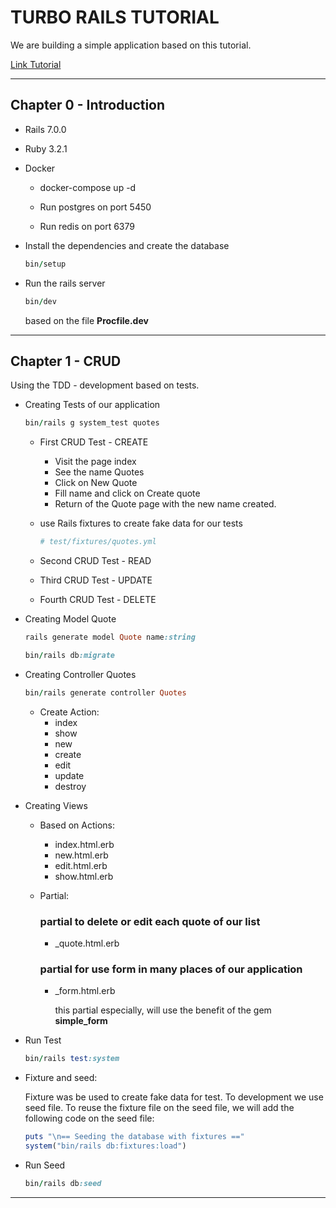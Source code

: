 # TURBO RAILS TUTORIAL

We are building a simple application based on this tutorial.

<a href="https://www.hotrails.dev/turbo-rails">Link Tutorial</a>

___
## Chapter 0 - Introduction

- Rails 7.0.0
- Ruby 3.2.1

- Docker
    - docker-compose up -d

    - Run postgres on port 5450
    - Run redis on port 6379

- Install the dependencies and create the database

    ```ruby
    bin/setup
    ```

- Run the rails server

    ```ruby
    bin/dev
    ```
    based on the file **Procfile.dev**
___

## Chapter 1 - CRUD

Using the TDD - development based on tests.

- Creating Tests of our application

    ```ruby
    bin/rails g system_test quotes
    ```

    - First CRUD Test - CREATE
        - Visit the page index
        - See the name Quotes
        - Click on New Quote
        - Fill name and click on Create quote
        - Return of the Quote page with the new name created.

    - use Rails fixtures to create fake data for our tests
        
        ```ruby
        # test/fixtures/quotes.yml
        ```

    - Second CRUD Test - READ

    - Third CRUD Test - UPDATE

    - Fourth CRUD Test - DELETE

- Creating Model Quote

    ```ruby
    rails generate model Quote name:string
    ```

    ```ruby
    bin/rails db:migrate
    ```

- Creating Controller Quotes

    ```ruby
    bin/rails generate controller Quotes
    ```

    - Create Action:
        - index
        - show
        - new
        - create
        - edit
        - update
        - destroy

- Creating Views 

    - Based on Actions:
        - index.html.erb
        - new.html.erb
        - edit.html.erb
        - show.html.erb

    - Partial:
        ### partial to delete or edit each quote of our list
        - _quote.html.erb

        ### partial for use form in many places of our application
        - _form.html.erb

            this partial especially, will use the benefit of the gem **simple_form**

- Run Test
    
    ```ruby
    bin/rails test:system
    ```

- Fixture and seed:

    Fixture was be used to create fake data for test.
    To development we use seed file.
    To reuse the fixture file on the seed file, we will add the following code on the seed file:

    ```ruby
    puts "\n== Seeding the database with fixtures =="
    system("bin/rails db:fixtures:load")
    ```

- Run Seed

    ```ruby
    bin/rails db:seed
    ```
___

